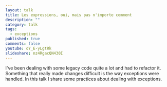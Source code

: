 ```yaml
---
layout: talk
title: Les expressions, oui, mais pas n'importe comment
description: ""
category: talk
tags:
  - exceptions
published: true
comments: false
youtube: oY_E-yLgtRk
slideshare: nz4RgacQN430I
---
```


I've been dealing with some legacy code quite a lot and had to refactor it. Something that really made changes difficult is 
the way exceptions were handled. In this talk I share some practices about dealing with exceptions.

